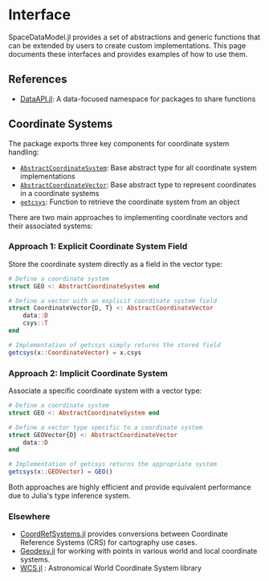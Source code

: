 # Interface

SpaceDataModel.jl provides a set of abstractions and generic functions that can be extended by users to create custom implementations. This page documents these interfaces and provides examples of how to use them.

## References

- [DataAPI.jl](https://github.com/JuliaData/DataAPI.jl): A data-focused namespace for packages to share functions

## Coordinate Systems

The package exports three key components for coordinate system handling:

- [`AbstractCoordinateSystem`](@ref): Base abstract type for all coordinate system implementations
- [`AbstractCoordinateVector`](@ref): Base abstract type to represent coordinates in a coordinate systems
- [`getcsys`](@ref): Function to retrieve the coordinate system from an object


There are two main approaches to implementing coordinate vectors and their associated systems:

### Approach 1: Explicit Coordinate System Field

Store the coordinate system directly as a field in the vector type:

```julia
# Define a coordinate system
struct GEO <: AbstractCoordinateSystem end

# Define a vector with an explicit coordinate system field
struct CoordinateVector{D, T} <: AbstractCoordinateVector
    data::D
    csys::T
end

# Implementation of getcsys simply returns the stored field
getcsys(x::CoordinateVector) = x.csys
```

### Approach 2: Implicit Coordinate System

Associate a specific coordinate system with a vector type:

```julia
# Define a coordinate system
struct GEO <: AbstractCoordinateSystem end

# Define a vector type specific to a coordinate system
struct GEOVector{D} <: AbstractCoordinateVector
    data::D
end

# Implementation of getcsys returns the appropriate system
getcsys(x::GEOVector) = GEO()
```

Both approaches are highly efficient and provide equivalent performance due to Julia's type inference system.

### Elsewhere

- [CoordRefSystems.jl](https://github.com/JuliaEarth/CoordRefSystems.jl) provides conversions between Coordinate Reference Systems (CRS) for cartography use cases.
- [Geodesy.jl](https://github.com/JuliaGeo/Geodesy.jl) for working with points in various world and local coordinate systems.
- [WCS.jl](https://juliaastro.org/WCS/stable/) : Astronomical World Coordinate System library 